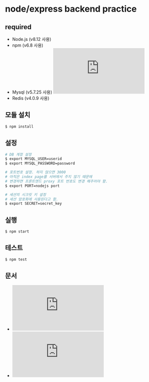 # node/express backend practice

## required
- Node.js (v8.12 사용)
- npm (v6.8 사용)
- Mysql (v5.7.25 사용) ![document](https://github.com/jongho123/NodeBackendPractice/blob/master/doc/database_v1.md#database-%EB%B2%84%EC%A0%84)
- Redis (v4.0.9 사용)

## 모듈 설치
```sh
$ npm install
```

## 설정
```sh
# DB 계정 설정
$ export MYSQL_USER=userid
$ export MYSQL_PASSWORD=password

# 포트번호 설정. 하지 않으면 3000
# 아직은 index page를 서버에서 주지 않기 때문에
# 변경하면 프론트엔드 proxy 포트 번호도 변경 해주어야 함.
$ export PORT=nodejs port

# 세션의 시크릿 키 설정
# 세션 암호화에 사용된다고 함.
$ export SECRET=secret_key
```

## 실행
```sh
$ npm start
```

## 테스트
```sh
$ npm test
```

## 문서
- ![APIs](https://github.com/jongho123/NodeBackendPractice/blob/master/doc/apis.md)
- ![Testing](https://github.com/jongho123/NodeBackendPractice/blob/master/doc/testing.md#testing-%ED%95%98%EA%B8%B0-%EC%A0%84-%ED%95%84%EC%9A%94%ED%95%9C-%EA%B2%83)
